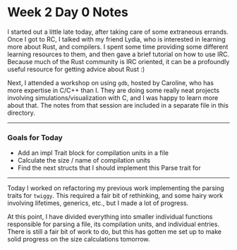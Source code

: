 # Week 2 Day 0 Notes

I started out a little late today, after taking care of some extraneous
errands. Once I got to RC, I talked with my friend Lydia, who is interested
in learning more about Rust, and compilers. I spent some time providing some
different learning resources to them, and then gave a brief tutorial on how
to use IRC. Because much of the Rust community is IRC oriented, it can be
a profoundly useful resource for getting advice about Rust :)

Next, I attended a workshop on using `gdb`, hosted by Caroline, who has more
expertise in C/C++ than I. They are doing some really neat projects involving
simulations/visualization with C, and I was happy to learn more about that.
The notes from that session are included in a separate file in this directory.

---

### Goals for Today
*  Add an impl Trait block for compilation units in a file
*  Calculate the size / name of compilation units
*  Find the next structs that I should implement this Parse trait for

---

Today I worked on refactoring my previous work implementing the parsing traits
for `twiggy`. This required a fair bit of rethinking, and some hairy work
involving lifetimes, generics, etc., but I made a lot of progress.

At this point, I have divided everything into smaller individual functions
responsible for parsing a file, its compilation units, and individual
entries. There is still a fair bit of work to do, but this has gotten me
set up to make solid progress on the size calculations tomorrow.

